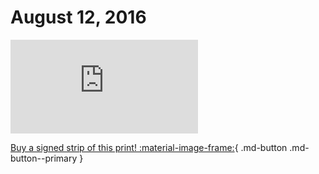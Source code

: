 # August 12, 2016

![](https://www.achewood.com/comic.php?date=08122016)

[Buy a signed strip of this print! :material-image-frame:](https://achewood-holiday-pop-up.myshopify.com/products/strip#08122016){ .md-button .md-button--primary }
